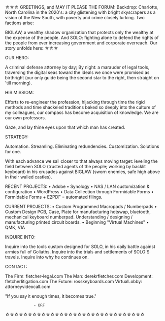 ☆☆☆ GREETINGS, and MAY IT PLEASE THE FORUM:
Backdrop: Charlotte, North Carolina in the
2020's: a city glistening with bright
skyscrapers as a vision of the New South, with
poverty and crime closely lurking. Two factions
arise: 

BIGLAW, a wealthy shadow organization that
protects only the wealthy at the expense of
the people. And SOLO: fighting alone to defend
the rights of the people from ever increasing
government and corporate overreach. Our story
unfolds here: ☆☆☆


OUR HERO:

A criminal defense attorney by day;
By night: a marauder of legal tools, 
traversing the digital seas toward the ideals 
we once were promised as birthright (our only 
guide being the second star to the right,
then straight on 'till morning). 

HIS MISSIOM:

Efforts to re-engineer the profession, 
hijacking through time the rigid methods 
and time shackeled traditions baked so 
deeply into the culture of my colleagues, 
our compass has become acquisition of 
knowledge. We are our own professors. 
 
Gaze, and lay thine eyes upon that which 
man has created. 

STRATEGY:

Automation. Streamling. 
Eliminating redundencies. 
Customization. Solutions for one.

With each advance we sail closer to that 
always moving target: leveling the field 
between SOLO (trusted agents of the people;
working by backlit keyboard) in his crusades
against BIGLAW (sworn enemies, safe high above
in their walled castles).

RECENT PROJECTS: 
     • Adobe
     • Synology
          • NAS / LAN customization & configuration
     • WordPress
          • Data Collection through Formidable Forms
          • Formidable Forms + E2PDF = automated filings.

CURRENT PROJECTS:
          • Custom Programmed Macropads / Numberpads
          • Custom Design PCB, Case, Plate for manufacturing 
            hotswap, bluetooth, mechanical keyboard numberpad. 
            Understanding / designing / manufacturing printed 
            circuit boards.
          • Beginning "Virtual Machines"
          • QMK, VIA

INQUIRE INTO:

Inquire into the tools custom designed for
SOLO, in his daily battle against armies full
of Goliaths. Inquire into the trials and 
settlements of SOLO'S travels. Inquire into
why he continues on.



CONTACT:

The Firm:        fletcher-legal.com
The Man:         derekrfletcher.com
Development:     fletcherlitigation.com
The Future:      rosskeyboards.com
VirtualLobby:    attorneyvideocall.com

"If you say it enough times, it becomes true."

                 - DRF

☆☆☆☆☆☆☆☆☆☆☆☆☆☆☆☆☆☆☆☆☆☆☆☆☆☆☆☆☆☆☆
